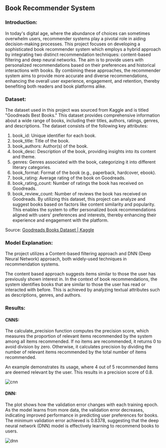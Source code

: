 ## Book Recommender System

### Introduction:

In today's digital age, where the abundance of choices can sometimes overwhelm users, recommender systems play a pivotal role in aiding decision-making processes. This project focuses on developing a sophisticated book recommender system which employs a hybrid approach by integrating two distinct recommendation techniques: content-based filtering and deep neural networks. The aim is to provide users with personalized recommendations based on their preferences and historical interactions with books. By combining these approaches, the recommender system aims to provide more accurate and diverse recommendations, enhancing the overall user experience, engagement, and retention, thereby benefiting both readers and book platforms alike.

### Dataset:

The dataset used in this project was sourced from Kaggle and is titled "Goodreads Best Books." This dataset provides comprehensive information about a wide range of books, including their titles, authors, ratings, genres, and descriptions. The dataset consists of the following key attributes:
1.	book_id: Unique identifier for each book.
2.	book_title: Title of the book.
3.	book_authors: Author(s) of the book.
4.	book_desc: Description of the book, providing insights into its content and theme.
5.	genres: Genres associated with the book, categorizing it into different literary categories.
6.	book_format: Format of the book (e.g., paperback, hardcover, ebook).
7.	book_rating: Average rating of the book on Goodreads.
8.	book_rating_count: Number of ratings the book has received on Goodreads.
9.	book_review_count: Number of reviews the book has received on Goodreads.
By utilizing this dataset, this project can analyze and suggest books based on factors like content similarity and popularity. This enables the system to offer personalized book recommendations aligned with users' preferences and interests, thereby enhancing their experience and engagement with the platform.

Source: [Goodreads Books Dataset | Kaggle](https://www.kaggle.com/competitions/goodreads-books-reviews-290312)

### Model Explanation:

The project utilizes a Content-based filtering approach and DNN (Deep Neural Network) approach, both widely-used techniques in recommendation systems. 

The content based approach suggests items similar to those the user has previously shown interest in. In the context of book recommendations, the system identifies books that are similar to those the user has read or interacted with before. This is achieved by analyzing textual attributes such as descriptions, genres, and authors.

### Results:

#### CNNS:

The calculate_precision function computes the precision score, which measures the proportion of relevant items recommended by the system among all items recommended. If no items are recommended, it returns 0 to avoid division by zero. Otherwise, it calculates precision by dividing the number of relevant items recommended by the total number of items recommended.

An example demonstrates its usage, where 4 out of 5 recommended items are deemed relevant by the user. This results in a precision score of 0.8.

![cnn](https://github.com/hacker1649/book-recommender-system/assets/88313681/df439d58-70df-4419-85e8-c5b08bc3a077)

#### DNN:

The plot shows how the validation error changes with each training epoch. As the model learns from more data, the validation error decreases, indicating improved performance in predicting user preferences for books. The minimum validation error achieved is 0.8378, suggesting that the deep neural network (DNN) model is effectively learning to recommend books to users.

![dnn](https://github.com/hacker1649/book-recommender-system/assets/88313681/2ce1e0be-2ead-46a4-a58c-c6721e99fdce)

